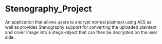 # Stenography_Project
An application that allows users to encrypt normal plaintext using AES as well as provides Stenography support for converting the uploaded plaintext and cover image into a stego-object that can then be decrypted on the user side. 
